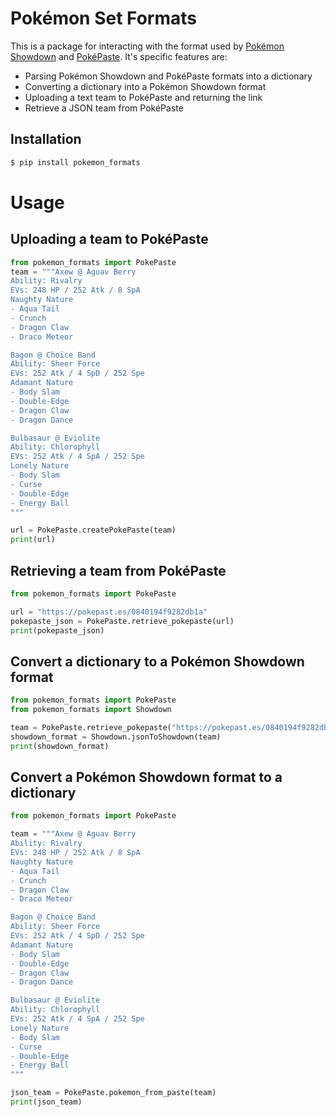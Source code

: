 # Pok&eacute;mon Set Formats

This is a package for interacting with the format used by [Pokémon Showdown](https://pokemonshowdown.com/) and [PokéPaste](https://pokepast.es/). 
It's specific features are:
- Parsing Pokémon Showdown and PokéPaste formats into a dictionary
- Converting a dictionary into a Pokémon Showdown format
- Uploading a text team to PokéPaste and returning the link
- Retrieve a JSON team from PokéPaste

## Installation
```bash
$ pip install pokemon_formats
```
# Usage
## Uploading a team to PokéPaste
```python
from pokemon_formats import PokePaste
team = """Axew @ Aguav Berry
Ability: Rivalry
EVs: 248 HP / 252 Atk / 8 SpA
Naughty Nature
- Aqua Tail
- Crunch
- Dragon Claw
- Draco Meteor

Bagon @ Choice Band
Ability: Sheer Force
EVs: 252 Atk / 4 SpD / 252 Spe
Adamant Nature
- Body Slam
- Double-Edge
- Dragon Claw
- Dragon Dance

Bulbasaur @ Eviolite
Ability: Chlorophyll
EVs: 252 Atk / 4 SpA / 252 Spe
Lonely Nature
- Body Slam
- Curse
- Double-Edge
- Energy Ball
"""

url = PokePaste.createPokePaste(team)
print(url)
```







## Retrieving a team from PokéPaste
```python
from pokemon_formats import PokePaste

url = "https://pokepast.es/0840194f9282db1a"
pokepaste_json = PokePaste.retrieve_pokepaste(url)
print(pokepaste_json)
```

## Convert a dictionary to a Pokémon Showdown format
```python
from pokemon_formats import PokePaste
from pokemon_formats import Showdown

team = PokePaste.retrieve_pokepaste("https://pokepast.es/0840194f9282db1a")
showdown_format = Showdown.jsonToShowdown(team)
print(showdown_format)
```

## Convert a Pokémon Showdown format to a dictionary
```python
from pokemon_formats import PokePaste

team = """Axew @ Aguav Berry
Ability: Rivalry
EVs: 248 HP / 252 Atk / 8 SpA
Naughty Nature
- Aqua Tail
- Crunch
- Dragon Claw
- Draco Meteor

Bagon @ Choice Band
Ability: Sheer Force
EVs: 252 Atk / 4 SpD / 252 Spe
Adamant Nature
- Body Slam
- Double-Edge
- Dragon Claw
- Dragon Dance

Bulbasaur @ Eviolite
Ability: Chlorophyll
EVs: 252 Atk / 4 SpA / 252 Spe
Lonely Nature
- Body Slam
- Curse
- Double-Edge
- Energy Ball
"""

json_team = PokePaste.pokemon_from_paste(team)
print(json_team)
```


